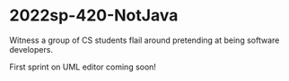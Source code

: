 # 2022sp-420-NotJava

Witness a group of CS students flail around pretending at being software developers.

First sprint on UML editor coming soon!
